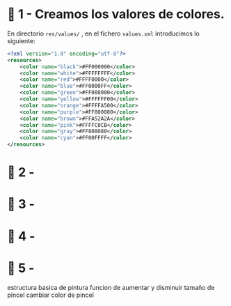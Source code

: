 # 📌 1 - Creamos los valores de colores.
En directorio `res/values/` , en el fichero `values.xml` introducimos lo siguiente:
```xml
<?xml version="1.0" encoding="utf-8"?>
<resources>
    <color name="black">#FF000000</color>
    <color name="white">#FFFFFFFF</color>
    <color name="red">#FFFF0000</color>
    <color name="blue">#FF0000FF</color>
    <color name="green">#FF008000</color>
    <color name="yellow">#FFFFFF00</color>
    <color name="orange">#FFFFA500</color>
    <color name="purple">#FF800080</color>
    <color name="brown">#FFA52A2A</color>
    <color name="pink">#FFFFC0CB</color>
    <color name="gray">#FF808080</color>
    <color name="cyan">#FF00FFFF</color>
</resources>
```

# 📌 2 - 

# 📌 3 - 

# 📌 4 - 

# 📌 5 - 



estructura basica de pintura
funcion de aumentar y disminuir tamaño de pincel
cambiar color de pincel
